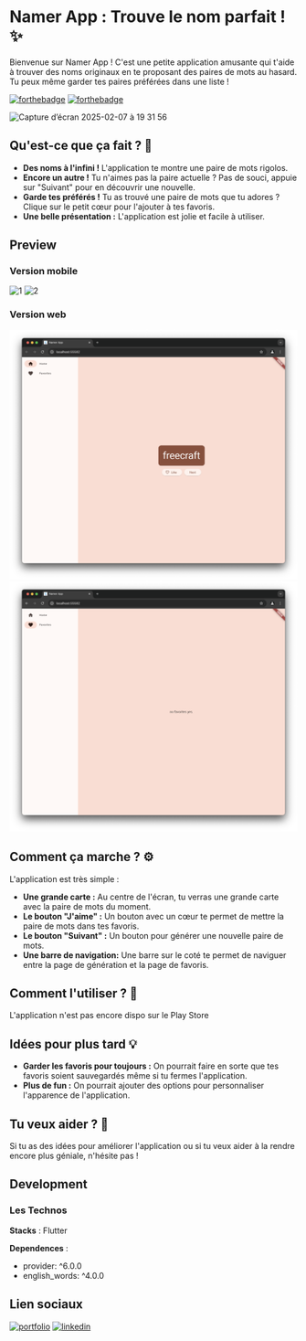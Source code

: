 # Namer App : Trouve le nom parfait ! ✨

Bienvenue sur Namer App ! C'est une petite application amusante qui t'aide à trouver des noms originaux en te proposant des paires de mots au hasard. Tu peux même garder tes paires préférées dans une liste !

[![forthebadge](http://forthebadge.com/images/badges/built-with-love.svg)](http://forthebadge.com) [![forthebadge](https://forthebadge.com/images/badges/works-on-my-machine.svg)](https://forthebadge.com)

<img width="278" alt="Capture d’écran 2025-02-07 à 19 31 56" src="https://github.com/user-attachments/assets/96cc7435-a631-4255-b079-095c69f2a83c" />

## Qu'est-ce que ça fait ? 🤔

*   **Des noms à l'infini !** L'application te montre une paire de mots rigolos.
*   **Encore un autre !** Tu n'aimes pas la paire actuelle ? Pas de souci, appuie sur "Suivant" pour en découvrir une nouvelle.
*   **Garde tes préférés !** Tu as trouvé une paire de mots que tu adores ? Clique sur le petit cœur pour l'ajouter à tes favoris.
*   **Une belle présentation :** L'application est jolie et facile à utiliser.



## Preview
### Version mobile

<img width="278" alt="1" src="https://github.com/user-attachments/assets/f5dce596-f6d3-4867-a452-c7e4e292563e" />
<img width="278" alt="2" src="https://github.com/user-attachments/assets/3ffafd69-a504-4297-aeb4-065e57bb40e7" />



### Version web

![Preview mobile](/img/3.png)
![Preview mobile](/img/4.png)



## Comment ça marche ? ⚙️

L'application est très simple :

*   **Une grande carte :** Au centre de l'écran, tu verras une grande carte avec la paire de mots du moment.
*   **Le bouton "J'aime" :** Un bouton avec un cœur te permet de mettre la paire de mots dans tes favoris.
*   **Le bouton "Suivant" :** Un bouton pour générer une nouvelle paire de mots.
* **Une barre de navigation:** Une barre sur le coté te permet de naviguer entre la page de génération et la page de favoris.

## Comment l'utiliser ? 🚀

L'application n'est pas encore dispo sur le Play Store

## Idées pour plus tard 💡

*   **Garder les favoris pour toujours :** On pourrait faire en sorte que tes favoris soient sauvegardés même si tu fermes l'application.
*   **Plus de fun :** On pourrait ajouter des options pour personnaliser l'apparence de l'application.

## Tu veux aider ? 🙌

Si tu as des idées pour améliorer l'application ou si tu veux aider à la rendre encore plus géniale, n'hésite pas !
## Development

### Les Technos

**Stacks** : Flutter

**Dependences** :
*  provider: ^6.0.0
*  english_words: ^4.0.0


## Lien sociaux

[![portfolio](https://img.shields.io/badge/my_portfolio-FF7B00?style=for-the-badge&logo=ko-fi&logoColor=white)](https://diaby-mamadou.vercel.app/)
[![linkedin](https://img.shields.io/badge/linkedin-0A66C2?style=for-the-badge&logo=linkedin&logoColor=white)](https://www.linkedin.com/in/mamadou-diaby-107351231/)




